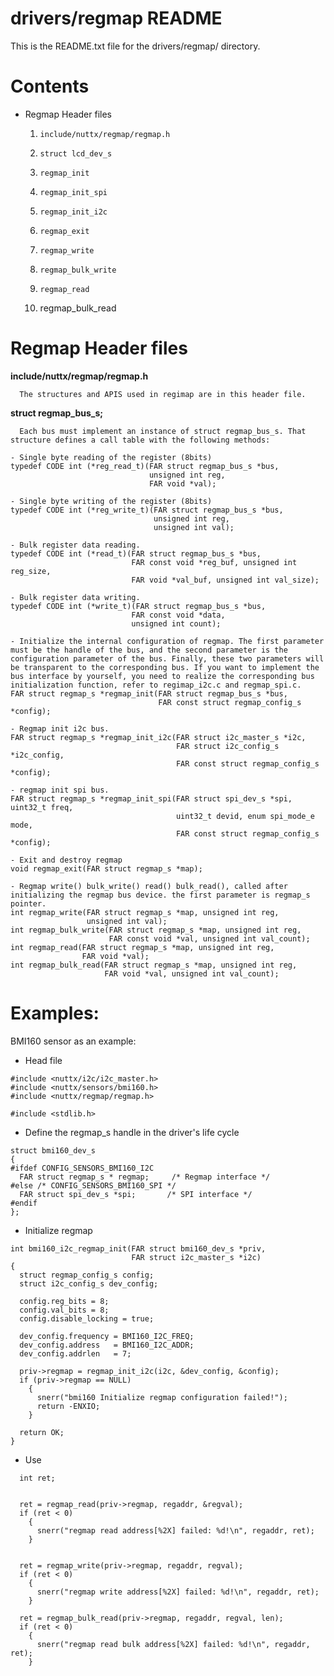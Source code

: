 drivers/regmap README
========================

This is the README.txt file for the drivers/regmap/ directory.

Contents
========

  - Regmap Header files
	1.     include/nuttx/regmap/regmap.h
	2.     struct lcd_dev_s
	3.     regmap_init
	4.     regmap_init_spi
	5.     regmap_init_i2c
	6.     regmap_exit
	7.     regmap_write
	8.     regmap_bulk_write
	9.     regmap_read
	10.    regmap_bulk_read


Regmap Header files
================

  **include/nuttx/regmap/regmap.h**

      The structures and APIS used in regimap are in this header file.

**struct regmap_bus_s;**

      Each bus must implement an instance of struct regmap_bus_s. That structure defines a call table with the following methods:

    - Single byte reading of the register (8bits)
    typedef CODE int (*reg_read_t)(FAR struct regmap_bus_s *bus,
                                   unsigned int reg,
                                   FAR void *val);

    - Single byte writing of the register (8bits)
    typedef CODE int (*reg_write_t)(FAR struct regmap_bus_s *bus,
                                    unsigned int reg,
                                    unsigned int val);

    - Bulk register data reading.
    typedef CODE int (*read_t)(FAR struct regmap_bus_s *bus,
                               FAR const void *reg_buf, unsigned int reg_size,
                               FAR void *val_buf, unsigned int val_size);

    - Bulk register data writing.
    typedef CODE int (*write_t)(FAR struct regmap_bus_s *bus,
                               FAR const void *data,
                               unsigned int count);

    - Initialize the internal configuration of regmap. The first parameter must be the handle of the bus, and the second parameter is the configuration parameter of the bus. Finally, these two parameters will be transparent to the corresponding bus. If you want to implement the bus interface by yourself, you need to realize the corresponding bus initialization function, refer to regimap_i2c.c and regmap_spi.c.
    FAR struct regmap_s *regmap_init(FAR struct regmap_bus_s *bus,
                                     FAR const struct regmap_config_s *config);

    - Regmap init i2c bus.
    FAR struct regmap_s *regmap_init_i2c(FAR struct i2c_master_s *i2c,
                                         FAR struct i2c_config_s *i2c_config,
                                         FAR const struct regmap_config_s *config);

    - regmap init spi bus.
    FAR struct regmap_s *regmap_init_spi(FAR struct spi_dev_s *spi, uint32_t freq,
                                         uint32_t devid, enum spi_mode_e mode,
                                         FAR const struct regmap_config_s *config);

    - Exit and destroy regmap
    void regmap_exit(FAR struct regmap_s *map);

    - Regmap write() bulk_write() read() bulk_read(), called after initializing the regmap bus device. the first parameter is regmap_s pointer.
    int regmap_write(FAR struct regmap_s *map, unsigned int reg,
                     unsigned int val);
    int regmap_bulk_write(FAR struct regmap_s *map, unsigned int reg,
                          FAR const void *val, unsigned int val_count);
    int regmap_read(FAR struct regmap_s *map, unsigned int reg,
                    FAR void *val);
    int regmap_bulk_read(FAR struct regmap_s *map, unsigned int reg,
                         FAR void *val, unsigned int val_count);

Examples: 
=======================
   BMI160 sensor as an example:
   - Head file
~~~
#include <nuttx/i2c/i2c_master.h>
#include <nuttx/sensors/bmi160.h>
#include <nuttx/regmap/regmap.h>

#include <stdlib.h>
~~~
   - Define the regmap_s handle in the driver's life cycle
~~~
struct bmi160_dev_s
{
#ifdef CONFIG_SENSORS_BMI160_I2C
  FAR struct regmap_s * regmap;     /* Regmap interface */
#else /* CONFIG_SENSORS_BMI160_SPI */
  FAR struct spi_dev_s *spi;       /* SPI interface */
#endif
};
~~~
   - Initialize regmap
~~~
int bmi160_i2c_regmap_init(FAR struct bmi160_dev_s *priv,
                           FAR struct i2c_master_s *i2c)
{
  struct regmap_config_s config;
  struct i2c_config_s dev_config;

  config.reg_bits = 8;
  config.val_bits = 8;
  config.disable_locking = true;

  dev_config.frequency = BMI160_I2C_FREQ;
  dev_config.address   = BMI160_I2C_ADDR;
  dev_config.addrlen   = 7;

  priv->regmap = regmap_init_i2c(i2c, &dev_config, &config);
  if (priv->regmap == NULL)
    {
      snerr("bmi160 Initialize regmap configuration failed!");
      return -ENXIO;
    }

  return OK;
}
~~~
   -  Use
~~~
  int ret;
  

  ret = regmap_read(priv->regmap, regaddr, &regval);
  if (ret < 0)
    {
      snerr("regmap read address[%2X] failed: %d!\n", regaddr, ret);
    }
   

  ret = regmap_write(priv->regmap, regaddr, regval);
  if (ret < 0)
    {
      snerr("regmap write address[%2X] failed: %d!\n", regaddr, ret);
    }

  ret = regmap_bulk_read(priv->regmap, regaddr, regval, len);
  if (ret < 0)
    {
      snerr("regmap read bulk address[%2X] failed: %d!\n", regaddr, ret);
    }
~~~
